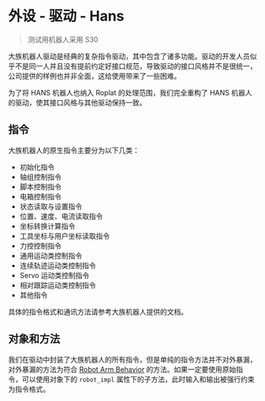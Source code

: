 # 外设 - 驱动 - Hans

> 测试用机器人采用 S30

大族机器人驱动是经典的复杂指令驱动，其中包含了诸多功能。驱动的开发人员似乎不是同一人并且没有提前约定好接口规范，导致驱动的接口风格并不是很统一，公司提供的样例也并非全面，这给使用带来了一些困难。

为了将 HANS 机器人也纳入 Roplat 的处理范围，我们完全重构了 HANS 机器人的驱动，使其接口风格与其他驱动保持一致。

## 指令

大族机器人的原生指令主要分为以下几类：

- 初始化指令
- 轴组控制指令
- 脚本控制指令
- 电箱控制指令
- 状态读取与设置指令
- 位置、速度、电流读取指令
- 坐标转换计算指令
- 工具坐标与用户坐标读取指令
- 力控控制指令
- 通用运动类控制指令
- 连续轨迹运动类控制指令
- Servo 运动类控制指令
- 相对跟踪运动类控制指令
- 其他指令

具体的指令格式和通讯方法请参考大族机器人提供的文档。

## 对象和方法

我们在驱动中封装了大族机器人的所有指令，但是单纯的指令方法并不对外暴漏，对外暴漏的方法为符合 [Robot Arm Behavior](../02%20instruct.md) 的方法。如果一定要使用原始指令，可以使用对象下的 `robot_impl` 属性下的子方法，此时输入和输出被强行约束为指令格式。
